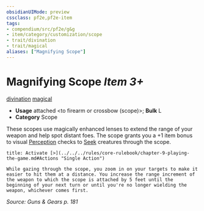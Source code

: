 ```yaml
---
obsidianUIMode: preview
cssclass: pf2e,pf2e-item
tags:
- compendium/src/pf2e/g&g
- item/category/customization/scope
- trait/divination
- trait/magical
aliases: ["Magnifying Scope"]
---
```

# Magnifying Scope *Item 3+*  
[divination](../../../rules/traits/divination.md)  [magical](../../../rules/traits/magical.md)  

- **Usage** attached <to firearm or crossbow (scope)>; **Bulk** L
- **Category** Scope

These scopes use magically enhanced lenses to extend the range of your weapon and help spot distant foes. The scope grants you a +1 item bonus to visual [Perception](../../skills.md#Perception) checks to [Seek](../../../rules/actions/seek.md) creatures through the scope.

```ad-embed-ability
title: Activate [>](../../../rules/core-rulebook/chapter-9-playing-the-game.md#Actions "Single Action")

While gazing through the scope, you zoom in on your targets to make it easier to hit them at a distance. You increase the range increment of the weapon to which the scope is attached by 5 feet until the beginning of your next turn or until you're no longer wielding the weapon, whichever comes first.
```

*Source: Guns & Gears p. 181*
